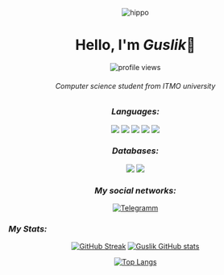 <div align="center">

![hippo](https://media.tenor.com/C9qukZqPPS4AAAAC/coding-typing.gif)
# Hello, I'm *Guslik*👻
![profile views](https://komarev.com/ghpvc/?username=Guslik5&color=blueviolet)
###### Computer science student from ITMO university

### *Languages:*

<img src="https://img.shields.io/badge/c%20-%2300599C.svg?&style=for-the-badge&logo=c&logoColor=white"/>
<img src="https://img.shields.io/badge/c++%20-%2300599C.svg?&style=for-the-badge&logo=c%2B%2B&ogoColor=white"/>
<img src="https://img.shields.io/badge/c%23%20-%23239120.svg?&style=for-the-badge&logo=c-sharp&logoColor=white"/>
<img src="https://img.shields.io/badge/java-%23ED8B00.svg?&style=for-the-badge&logo=java&logoColor=black"/>
<img src="https://img.shields.io/badge/python%20-%2314354C.svg?&style=for-the-badge&logo=python&logoColor=white"/>

### *Databases:*

<img src="https://img.shields.io/badge/mysql-%2300f.svg?&style=for-the-badge&logo=mysql&logoColor=white"/>
<img src ="https://img.shields.io/badge/sqlite-%2307405e.svg?&style=for-the-badge&logo=sqlite&logoColor=white"/>


### *My social networks:*

[![Telegramm](https://img.shields.io/badge/-telegram-blue?style=for-the-badge&logo=telegram)](https://t.me/guslik5)
</div>

### *My Stats:*
<div align="center">


[![GitHub Streak](http://github-readme-streak-stats.herokuapp.com?user=Guslik5&theme=highcontrast&fire=red&ring=purple&stroke=purple&border=purple&sideNums=yellow&currStreakNum=yellow)](https://git.io/streak-stats)
[![Guslik GitHub stats](https://github-readme-stats.vercel.app/api?username=Guslik5&theme=highcontrast)](https://github.com/anuraghazra/github-readme-stats)

[![Top Langs](https://github-readme-stats.vercel.app/api/top-langs/?username=Guslik5&hide_progress=true&theme=highcontrast)](https://github.com/anuraghazra/github-readme-stats)
</div>


